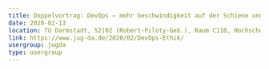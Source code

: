 ```yaml
---
title: Doppelvortrag: DevOps – mehr Geschwindigkeit auf der Schiene und Ethik, Moral – und Chatbots (Carsten Hoffmann, Corinna Schreier)
date: 2020-02-13
location: TU Darmstadt, S2|02 (Robert-Piloty-Geb.), Raum C110, Hochschulstr. 10, 64289 Darmstadt
link: https://www.jug-da.de/2020/02/DevOps-Ethik/
usergroup: jugda
type: usergroup
---
```

